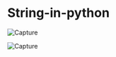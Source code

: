 # String-in-python

![Capture](https://user-images.githubusercontent.com/82524305/116080521-cd169500-a6b6-11eb-94b0-42bd66f1b0b3.PNG)

![Capture](https://user-images.githubusercontent.com/82524305/116080879-326a8600-a6b7-11eb-9e5e-bea35072ee9e.PNG)
